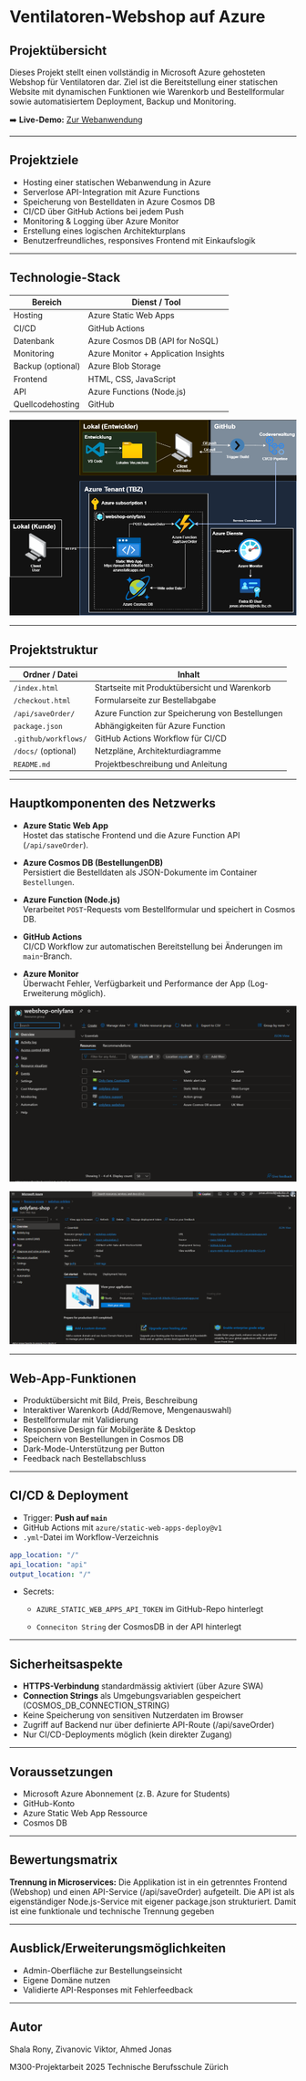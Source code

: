 # Ventilatoren-Webshop auf Azure

## Projektübersicht

Dieses Projekt stellt einen vollständig in Microsoft Azure gehosteten Webshop für Ventilatoren dar. Ziel ist die Bereitstellung einer statischen Website mit dynamischen Funktionen wie Warenkorb und Bestellformular sowie automatisiertem Deployment, Backup und Monitoring.

➡️ **Live-Demo:** [Zur Webanwendung](https://proud-hill-00bd9e103.2.azurestaticapps.net/)

---

## Projektziele

- Hosting einer statischen Webanwendung in Azure
- Serverlose API-Integration mit Azure Functions
- Speicherung von Bestelldaten in Azure Cosmos DB
- CI/CD über GitHub Actions bei jedem Push
- Monitoring & Logging über Azure Monitor
- Erstellung eines logischen Architekturplans
- Benutzerfreundliches, responsives Frontend mit Einkaufslogik

---

## Technologie-Stack

| Bereich           | Dienst / Tool                      |
|-------------------|------------------------------------|
| Hosting           | Azure Static Web Apps              |
| CI/CD             | GitHub Actions                     |
| Datenbank         | Azure Cosmos DB (API for NoSQL)    |
| Monitoring        | Azure Monitor + Application Insights |
| Backup (optional) | Azure Blob Storage                 |
| Frontend          | HTML, CSS, JavaScript              |
| API               | Azure Functions (Node.js)          |
| Quellcodehosting  | GitHub                             |



![alt text](NetzwerkplanUltimateForm.drawio.png)

---

## Projektstruktur

| Ordner / Datei     | Inhalt                                                  |
|--------------------|---------------------------------------------------------|
| `/index.html`      | Startseite mit Produktübersicht und Warenkorb           |
| `/checkout.html`   | Formularseite zur Bestellabgabe                         |
| `/api/saveOrder/`  | Azure Function zur Speicherung von Bestellungen         |
| `package.json`     | Abhängigkeiten für Azure Function                       |
| `.github/workflows/` | GitHub Actions Workflow für CI/CD                    |
| `/docs/` (optional) | Netzpläne, Architekturdiagramme                         |
| `README.md`        | Projektbeschreibung und Anleitung                        |

---

## Hauptkomponenten des Netzwerks



- **Azure Static Web App**  
  Hostet das statische Frontend und die Azure Function API (`/api/saveOrder`).

- **Azure Cosmos DB (BestellungenDB)**  
  Persistiert die Bestelldaten als JSON-Dokumente im Container `Bestellungen`.

- **Azure Function (Node.js)**  
  Verarbeitet `POST`-Requests vom Bestellformular und speichert in Cosmos DB.

- **GitHub Actions**  
  CI/CD Workflow zur automatischen Bereitstellung bei Änderungen im `main`-Branch.

- **Azure Monitor**  
  Überwacht Fehler, Verfügbarkeit und Performance der App (Log-Erweiterung möglich).

![alt text](resource-groups.png)

![alt text](static-web-app.png)

---

## Web-App-Funktionen

- Produktübersicht mit Bild, Preis, Beschreibung
- Interaktiver Warenkorb (Add/Remove, Mengenauswahl)
- Bestellformular mit Validierung
- Responsive Design für Mobilgeräte & Desktop
- Speichern von Bestellungen in Cosmos DB
- Dark-Mode-Unterstützung per Button
- Feedback nach Bestellabschluss

---

## CI/CD & Deployment

- Trigger: **Push auf `main`**
- GitHub Actions mit `azure/static-web-apps-deploy@v1`
- `.yml`-Datei im Workflow-Verzeichnis

```yaml
app_location: "/"
api_location: "api"
output_location: "/"
```

- Secrets: 
    - `AZURE_STATIC_WEB_APPS_API_TOKEN` im GitHub-Repo hinterlegt

    - `Conneciton String` der CosmosDB in der API hinterlegt

---

## Sicherheitsaspekte

- **HTTPS-Verbindung** standardmässig aktiviert (über Azure SWA)
- **Connection Strings** als Umgebungsvariablen gespeichert (COSMOS_DB_CONNECTION_STRING)
- Keine Speicherung von sensitiven Nutzerdaten im Browser
- Zugriff auf Backend nur über definierte API-Route (/api/saveOrder)
- Nur CI/CD-Deployments möglich (kein direkter Zugang)

---

## Voraussetzungen

- Microsoft Azure Abonnement (z. B. Azure for Students)
- GitHub-Konto
- Azure Static Web App Ressource
- Cosmos DB

--- 

## Bewertungsmatrix

**Trennung in Microservices:** 
Die Applikation ist in ein getrenntes Frontend (Webshop) und einen API-Service (/api/saveOrder) aufgeteilt. Die API ist als eigenständiger Node.js-Service mit eigener package.json strukturiert. Damit ist eine funktionale und technische Trennung gegeben

---

## Ausblick/Erweiterungsmöglichkeiten

- Admin-Oberfläche zur Bestellungseinsicht
- Eigene Domäne nutzen
- Validierte API-Responses mit Fehlerfeedback

---

## Autor

Shala Rony,
Zivanovic Viktor,
Ahmed Jonas

M300-Projektarbeit 2025
Technische Berufsschule Zürich
